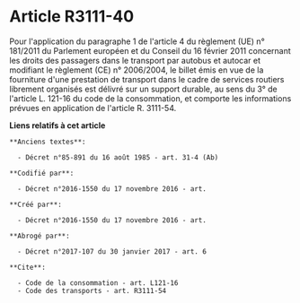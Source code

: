 # Article R3111-40

Pour l'application du paragraphe 1 de l'article 4 du règlement (UE) n° 181/2011 du Parlement européen et du Conseil du 16
février 2011 concernant les droits des passagers dans le transport par autobus et autocar et modifiant le règlement (CE) n°
2006/2004, le billet émis en vue de la fourniture d'une prestation de transport dans le cadre de services routiers librement
organisés est délivré sur un support durable, au sens du 3° de l'article L. 121-16 du code de la consommation, et comporte
les informations prévues en application de l'article R. 3111-54.

**Liens relatifs à cet article**

	**Anciens textes**:

	  - Décret n°85-891 du 16 août 1985 - art. 31-4 (Ab)

	**Codifié par**:

	  - Décret n°2016-1550 du 17 novembre 2016 - art.

	**Créé par**:

	  - Décret n°2016-1550 du 17 novembre 2016 - art.

	**Abrogé par**:

	  - Décret n°2017-107 du 30 janvier 2017 - art. 6

	**Cite**:

	  - Code de la consommation - art. L121-16
	  - Code des transports - art. R3111-54
